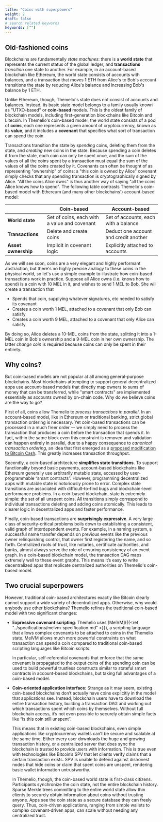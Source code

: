 ```yaml
---
title: "Coins with superpowers"
weight: 2
draft: false
# search related keywords
keywords: [""]
---
```


## Old-fashioned coins

Blockchains are fundamentally _state machines_: there is a **world state** that represents the current status of the global ledger, and **transactions** _transition_ one state to another. For example, in an account-based blockchain like Ethereum, the world state consists of accounts with balances, and a transaction that moves 1 ETH from Alice's to Bob's account transitions the state by reducing Alice's balance and increasing Bob's balance by 1 ETH.

Unlike Ethereum, though, Themelio's state does not consist of accounts and balances. Instead, its basic state model belongs to a family usually known as "UTXO-based" or **coin-based** models. This is the oldest family of blockchain models, including first-generation blockchains like Bitcoin and Litecoin. In Themelio's coin-based model, the world state consists of a pool of **coins**, each one represents a given amount of cryptocurrency, known as its **value**, and it includes a **covenant** that specifies what sort of transaction can spend the coin.

Transactions transition the state by _spending_ coins, deleting them from the state, and _creating_ new coins in the state. Because spending a coin deletes it from the state, each coin can only be spent once, and the sum of the values of all the coins spent by a transaction must equal the sum of the values of all the coins created by it. Covenants can often be thought of as representing "ownership" of coins: a "this coin is owned by Alice" covenant simply checks that any spending transaction is cryptographically signed by Alice. "All the coins Alice owns" is thus another way of saying "all the coins Alice knows how to spend". The following table contrasts Themelio's coin-based model with Ethereum (and many other blockchains') account-based model:

|                     | Coin-based                                   | Account-based                         |
| ------------------- | -------------------------------------------- | ------------------------------------- |
| **World state**     | Set of coins, each with a value and covenant | Set of accounts, each with a balance  |
| **Transactions**    | Delete and create coins                      | Deduct one account and credit another |
| **Asset ownership** | Implicit in covenant logic                   | Explicitly attached to accounts       |

As we will see soon, coins are a very elegant and highly performant abstraction, but there's no highly precise analogy to these coins in the physical world, so let's use a simple example to illustrate how coin-based transactions work in practice. Suppose all Alice owns (i.e. knows how to spend) is a coin with 10 MEL in it, and wishes to send 1 MEL to Bob. She will create a transaction that

- Spends that coin, supplying whatever signatures, etc needed to satisfy its covenant
- Creates a coin worth 1 MEL, attached to a covenant that only Bob can satisfy
- Creates a coin worth 9 MEL, attached to a covenant that only Alice can satisfy

By doing so, Alice deletes a 10-MEL coins from the state, splitting it into a 1-MEL coin in Bob's ownership and a 9-MEL coin in her own ownership. The latter _change coin_ is required because coins can only be spent in their entirety.

## Why coins?

But coin-based models are not popular at all among general-purpose blockchains. Most blockchains attempting to support general decentralized apps use account-based models that directly map owners to sums of money that can be transferred, while "smart contracts" are implemented essentially as accounts owned by on-chain code. Why do we believe coins are the way to go?

First of all, coins allow Themelio to _process transactions in parallel_. In an account-based model, like in Ethereum or traditional banking, strict global transaction ordering is necessary. Yet coin-based transactions can be processed in a much freer order — we simply need to process the transaction that produces a coin before the transaction that spends it. In fact, within the same block even this constraint is removed and validation can happen entirely in parallel, due to a happy consequence to _canonical transaction ordering_, an idea that first emerged as a [proposed modification to Bitcoin Cash](https://blog.vermorel.com/pdf/canonical-tx-ordering-2018-06-12.pdf). This greatly increases transaction throughput.

Secondly, a coin-based architecture **simplifies state transitions**. To support functionality beyond basic payments, account-based blockchains like Ethereum generally use arbitrarily mutable state, accessed by user-programmable “smart contracts”. However, programming decentralized apps with mutable state is notoriously prone to error. Complex state transitions are associated with difficult-to-find bugs and blockchain-level performance problems. In a coin-based blockchain, state is extremely simple: the set of all unspent coins. All transitions simply correspond to individual transactions deleting and adding coins atomically. This leads to clearer logic in decentralized apps and faster performance.

Finally, coin-based transactions are **surprisingly expressive**. A very large class of security-critical problems boils down to establishing a consistent, valid graph of interdependent events. For example, in a naming system, a successful name transfer depends on previous events like the previous owner relinquishing control, that owner first registering the name, and so forth. Centralized roots of trust, like notaries, certificate authorities, and banks, almost always serve the role of ensuring consistency of an event graph. In a coin-based blockchain model, the transaction DAG maps extremely well to these event graphs. This means it’s easy to write decentralized apps that replicate centralized authorities on Themelio's coin-based model.

## Two crucial superpowers

However, traditional coin-based architectures exactly like Bitcoin clearly cannot support a wide variety of decentralized apps. Otherwise, why would anybody use other blockchains? Themelio refines the traditional coin-based model with two significant changes:

- **Expressive covenant scripting**: Themelio uses [MelVM]({{<ref "../specifications/melvm-specification.md" >}}), a scripting language that allows complex covenants to be attached to coins in the Themelio state. MelVM allows much more powerful constraints on what transaction can spend a coin compared to traditional coin-based scripting languages like Bitcoin scripts.

  In particular, self-referential covenants that enforce that the same covenant is propagated to the output coins of the spending coin can be used to build powerful trustless constructs similar to stateful smart contracts in account-based blockchains, but taking full advantages of a coin-based model.

- **Coin-oriented application interface**: Strange as it may seem, existing coin-based blockchains don’t actually have coins explicitly in the model that applications see. Instead, blockchain users have to download the entire transaction history, building a transaction DAG and working out which transactions spent which coins by themselves. Without full blockchain access, it’s not even possible to securely obtain simple facts like “is this coin still unspent”.

  This means that in existing coin-based blockchains, even simple applications like cryptocurrency wallets can’t be secure and scalable at the same time. Either every user downloads the huge and growing transaction history, or a centralized server that does sync the blockchain is trusted to provide users with information. This is true even with technologies like Bitcoin’s SPV that let clients verify claims that a certain transaction exists. SPV is unable to defend against dishonest nodes that hide coins or claim that spent coins are unspent, rendering basic wallet information untrustworthy.

  In Themelio, though, the coin-based world state is first-class citizens. Participants synchronize the coin state, not the entire blockchain history. Sparse Merkle trees committing to the entire world state allow thin clients to securely obtain information about coins without trusting anyone. Apps see the coin state as a secure database they can freely query. Thus, coin-driven applications, ranging from simple wallets to complex covenant-driven apps, can scale without needing any centralized trust.
